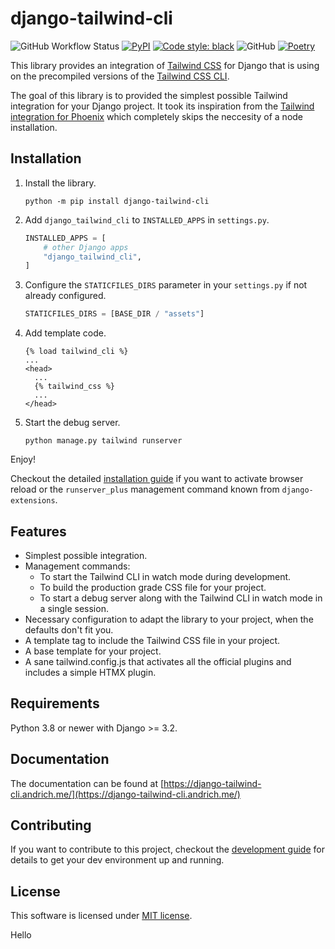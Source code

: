 # django-tailwind-cli

![GitHub Workflow Status](https://img.shields.io/github/actions/workflow/status/oliverandrich/django-tailwind-cli/test.yml?style=flat-square)
[![PyPI](https://img.shields.io/pypi/v/django-tailwind-cli.svg?style=flat-square)](https://pypi.org/project/django-tailwind-cli/)
[![Code style: black](https://img.shields.io/badge/code%20style-black-000000.svg?style=flat-square)](https://github.com/psf/black)
![GitHub](https://img.shields.io/github/license/oliverandrich/django-tailwind-cli?style=flat-square)
[![Poetry](https://img.shields.io/endpoint?url=https://python-poetry.org/badge/v0.json&style=flat-square)](https://python-poetry.org/)

This library provides an integration of [Tailwind CSS](https://tailwindcss.com) for Django that is using on the precompiled versions of the [Tailwind CSS CLI](https://tailwindcss.com/blog/standalone-cli).

The goal of this library is to provided the simplest possible Tailwind integration for your Django project. It took its inspiration from the [Tailwind integration for Phoenix](https://github.com/phoenixframework/tailwind) which completely skips the neccesity of a node installation.

## Installation

1. Install the library.

   ```shell
   python -m pip install django-tailwind-cli
   ```

2. Add `django_tailwind_cli` to `INSTALLED_APPS` in `settings.py`.

   ```python
   INSTALLED_APPS = [
       # other Django apps
       "django_tailwind_cli",
   ]
   ```

3. Configure the `STATICFILES_DIRS` parameter in your `settings.py` if not already configured.

   ```python
   STATICFILES_DIRS = [BASE_DIR / "assets"]
   ```

4. Add template code.

   ```htmldjango
   {% load tailwind_cli %}
   ...
   <head>
     ...
     {% tailwind_css %}
     ...
   </head>
   ```

5. Start the debug server.

   ```shell
   python manage.py tailwind runserver
   ```

Enjoy!

Checkout the detailed [installation guide](https://django-tailwind-cli.andrich.me/installation/) if you want to activate browser reload or the `runserver_plus` management command known from `django-extensions`.

## Features

- Simplest possible integration.
- Management commands:
  - To start the Tailwind CLI in watch mode during development.
  - To build the production grade CSS file for your project.
  - To start a debug server along with the Tailwind CLI in watch mode in a single session.
- Necessary configuration to adapt the library to your project, when the defaults don't fit you.
- A template tag to include the Tailwind CSS file in your project.
- A base template for your project.
- A sane tailwind.config.js that activates all the official plugins and includes a simple HTMX plugin.

## Requirements

Python 3.8 or newer with Django >= 3.2.

## Documentation

The documentation can be found at [https://django-tailwind-cli.andrich.me/](https://django-tailwind-cli.andrich.me/)

## Contributing

If you want to contribute to this project, checkout the [development guide](https://django-tailwind-cli.andrich.me/development/) for details to get your dev environment up and running.

## License

This software is licensed under [MIT license](https://github.com/oliverandrich/django-tailwind-cli/blob/main/LICENSE).

Hello
